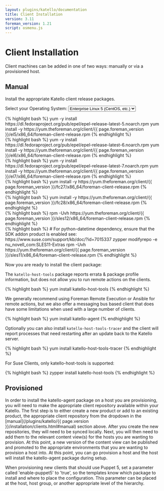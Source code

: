 ```yaml
---
layout: plugins/katello/documentation
title: Client Installation
version: 3.11
foreman_version: 1.21
script: osmenu.js
---
```


# Client Installation

Client machines can be added in one of two ways: manually or via a provisioned host.

## Manual

Install the appropriate Katello client release packages.

<p>
  Select your Operating System:
  <select id="operatingSystems">
     <option value="el5">Enterprise Linux 5 (CentOS, etc.)</option>
     <option value="el6">Enterprise Linux 6 (CentOS, etc.)</option>
     <option value="el7">Enterprise Linux 7 (CentOS, etc.)</option>
     <option value="f27">Fedora 27</option>
     <option value="f28">Fedora 28</option>
     <option value="sles11">Suse Enterprise Linux Server 11</option>
     <option value="sles12">Suse Enterprise Linux Server 12</option>
  </select>
</p>

<div id="el5" markdown="1">
{% highlight bash %}
yum -y install https://dl.fedoraproject.org/pub/epel/epel-release-latest-5.noarch.rpm
yum install -y https://yum.theforeman.org/client/{{ page.foreman_version }}/el5/x86_64/foreman-client-release.rpm
{% endhighlight %}
</div>

<div id="el6" markdown="1">
{% highlight bash %}
yum -y install https://dl.fedoraproject.org/pub/epel/epel-release-latest-6.noarch.rpm
yum install -y https://yum.theforeman.org/client/{{ page.foreman_version }}/el6/x86_64/foreman-client-release.rpm
{% endhighlight %}
</div>

<div id="el7" markdown="1">
{% highlight bash %}
yum -y install https://dl.fedoraproject.org/pub/epel/epel-release-latest-7.noarch.rpm
yum install -y https://yum.theforeman.org/client/{{ page.foreman_version }}/el7/x86_64/foreman-client-release.rpm
{% endhighlight %}
</div>

<div id="f27" markdown="1">
{% highlight bash %}
yum install -y https://yum.theforeman.org/client/{{ page.foreman_version }}/fc27/x86_64/foreman-client-release.rpm
{% endhighlight %}
</div>

<div id="f28" markdown="1">
{% highlight bash %}
yum install -y https://yum.theforeman.org/client/{{ page.foreman_version }}/fc28/x86_64/foreman-client-release.rpm
{% endhighlight %}
</div>

<div id="sles12" markdown="1">
{% highlight bash %}
rpm -Uvh https://yum.theforeman.org/client/{{ page.foreman_version }}/sles12/x86_64/foreman-client-release.rpm
{% endhighlight %}
</div>

<div id="sles11" markdown="1">
{% highlight bash %}
# For python-datetime dependency, ensure that the SDK addon product is enabled see: https://www.suse.com/support/kb/doc/?id=7015337
zypper modifyrepo -e nu_novell_com:SLES11-Extras
rpm -Uvh https://yum.theforeman.org/client/{{ page.foreman_version }}/sles11/x86_64/foreman-client-release.rpm
{% endhighlight %}
</div>

Now you are ready to install the client package:

The `katello-host-tools` package reports errata & package profile information, but does not allow you to run remote actions on the clients.

{% highlight bash %}
yum install katello-host-tools
{% endhighlight %}

We generally recommend using Foreman Remote Execution or Ansible for remote actions, but we also offer a messaging bus based client that does have some limitations when used with a large number of clients.

{% highlight bash %}
yum install katello-agent
{% endhighlight %}

Optionally you can also install `katello-host-tools-tracer` and the client will report processes that need restarting after an update back to the Katello server.

{% highlight bash %}
yum install katello-host-tools-tracer
{% endhighlight %}

For Suse Clients, only katello-host-tools is supported:

{% highlight bash %}
zypper install katello-host-tools
{% endhighlight %}

## Provisioned

In order to install the katello-agent package on a host you are provisioning, you will need to make the appropriate client repository available within your Katello. The first step is to either create a new product or add to an existing product, the appropriate client repository from the dropdown in the [manual](/plugins/katello/{{ page.version }}/installation/clients.html#manual) section above. After you create the new repositories, they will need to be synced locally. Next, you will then need to add them to the relevant content view(s) for the hosts you are wanting to provision. At this point, a new version of the content view can be published and promoted to the appropriate environments that you are wanting to provision a host into. At this point, you can go provision a host and the host will install the katello-agent package during setup.

When provisioning new clients that should use Puppet 5, set a parameter called 'enable-puppet5' to 'true', so the templates know which package to install and where to place the configuration.  This parameter can be placed at the host, host group, or another appropriate level of the hierarchy.
